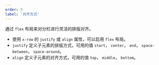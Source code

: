```yaml
---
order: 5
label: '对齐方式'
---
```


通过 `flex` 布局来对分栏进行灵活的排版对齐。

- 使用 `x-row` 的 `justify` 或 `align` 属性，可以启用 `flex` 布局。
- `justify` 定义子元素的排版方式，可用的值 `start`， `center`， `end`， `space-between`， `space-around`。
- `align` 定义子元素的对齐方式，可用的值 `top`， `middle`， `bottom`。
